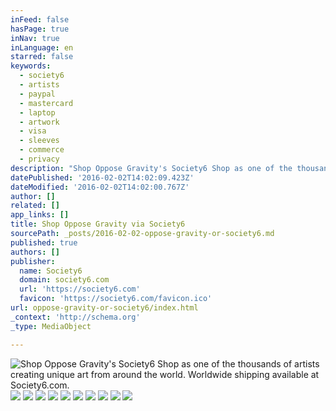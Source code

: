 ```yaml
---
inFeed: false
hasPage: true
inNav: true
inLanguage: en
starred: false
keywords:
  - society6
  - artists
  - paypal
  - mastercard
  - laptop
  - artwork
  - visa
  - sleeves
  - commerce
  - privacy
description: "Shop Oppose Gravity's Society6 Shop as one of the thousands of artists creating unique art from around the world. Worldwide shipping available at Society6.com."
datePublished: '2016-02-02T14:02:09.423Z'
dateModified: '2016-02-02T14:02:00.767Z'
author: []
related: []
app_links: []
title: Shop Oppose Gravity via Society6
sourcePath: _posts/2016-02-02-oppose-gravity-or-society6.md
published: true
authors: []
publisher:
  name: Society6
  domain: society6.com
  url: 'https://society6.com'
  favicon: 'https://society6.com/favicon.ico'
url: oppose-gravity-or-society6/index.html
_context: 'http://schema.org'
_type: MediaObject

---
```

![Shop Oppose Gravity's Society6 Shop as one of the thousands of artists creating unique art from around the world. Worldwide shipping available at Society6.com.](https://the-grid-user-content.s3-us-west-2.amazonaws.com/e818b8db-58fe-423e-aa03-88b442c280d7.JPG)
![](https://the-grid-user-content.s3-us-west-2.amazonaws.com/ea94140e-4042-4db5-a4ea-8e703180394f.jpg)
![](https://the-grid-user-content.s3-us-west-2.amazonaws.com/9a704e85-2e04-4054-9fd5-b28363b8ad18.jpg)
![](https://the-grid-user-content.s3-us-west-2.amazonaws.com/85888c45-1a69-4c12-bd07-924c4ab6255b.jpg)
![](https://the-grid-user-content.s3-us-west-2.amazonaws.com/e34d3995-edb2-43a4-9d3b-b5ac6d34b049.JPG)
![](https://the-grid-user-content.s3-us-west-2.amazonaws.com/0a341349-bdd4-4721-973f-59c65b70d9aa.jpg)
![](https://the-grid-user-content.s3-us-west-2.amazonaws.com/404cbcd4-4b63-40dc-8b33-eb07069bf5a2.JPG)
![](https://the-grid-user-content.s3-us-west-2.amazonaws.com/1ae53e68-a33a-4281-851c-a03b3d7805c4.JPG)
![](https://the-grid-user-content.s3-us-west-2.amazonaws.com/99b25b64-a4ce-4d55-ae29-8beb24330377.JPG)
![](https://the-grid-user-content.s3-us-west-2.amazonaws.com/9f58028f-d4fc-4dc6-8212-bdee3f19bdf7.JPG)
![](https://the-grid-user-content.s3-us-west-2.amazonaws.com/24ae2e73-c3ae-4b32-94b2-333804b0c30b.JPG)